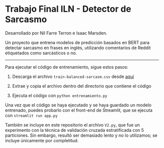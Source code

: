 # Trabajo Final ILN - Detector de Sarcasmo

Desarrollado por Nil Farre Terron e Isaac Marsden.

Un proyecto que entrena modelos de predicción basados en BERT para detectar sarcasmo en frases en inglés, utilizando comentarios de Reddit etiquetados como sarcásticos o no.

---

Para ejecutar el código de entrenamiento, sigue estos pasos:

1. Descarga el archivo `train-balanced-sarcasm.csv` desde [aquí](https://www.kaggle.com/datasets/danofer/sarcasm?select=train-balanced-sarcasm.csv)

2. Extrae y copia el archivo dentro del directorio que contiene el código

3. Ejecuta el código con `python entrenamiento.py`

Una vez que el código se haya ejecutado y se haya guardado un modelo entrenado, puedes probarlo con el front-end de Streamlit, que se ejecuta con `streamlit run app.py`

También se incluye en este repositorio el archivo `V2.py`, que fue un experimento con la técnica de validación cruzada estratificada con 5 particiones. Sin embargo, resultó ser demasiado lento y no lo utilizamos; se incluye únicamente por completitud.